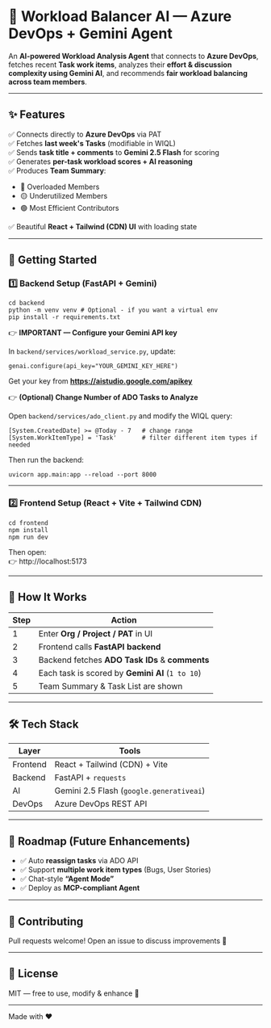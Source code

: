 # 🤖 Workload Balancer AI — Azure DevOps + Gemini Agent

An **AI-powered Workload Analysis Agent** that connects to **Azure DevOps**, fetches recent **Task work items**, analyzes their **effort & discussion complexity using Gemini AI**, and recommends **fair workload balancing across team members**.

---

## ✨ Features

✅ Connects directly to **Azure DevOps** via PAT  
✅ Fetches **last week's Tasks** (modifiable in WIQL)  
✅ Sends **task title + comments** to **Gemini 2.5 Flash** for scoring  
✅ Generates **per-task workload scores + AI reasoning**  
✅ Produces **Team Summary**:
- 🔴 Overloaded Members  
- 🟡 Underutilized Members  
- 🟢 Most Efficient Contributors

✅ Beautiful **React + Tailwind (CDN) UI** with loading state

---

## 🚀 Getting Started

### 1️⃣ Backend Setup (FastAPI + Gemini)

```
cd backend
python -m venv venv # Optional - if you want a virtual env
pip install -r requirements.txt
```

👉 **IMPORTANT — Configure your Gemini API key**

In `backend/services/workload_service.py`, update:

```
genai.configure(api_key="YOUR_GEMINI_KEY_HERE")
```

Get your key from **https://aistudio.google.com/apikey**

👉 **(Optional) Change Number of ADO Tasks to Analyze**

Open `backend/services/ado_client.py` and modify the WIQL query:

```
[System.CreatedDate] >= @Today - 7   # change range
[System.WorkItemType] = 'Task'       # filter different item types if needed
```

Then run the backend:

```
uvicorn app.main:app --reload --port 8000
```

---

### 2️⃣ Frontend Setup (React + Vite + Tailwind CDN)

```
cd frontend
npm install
npm run dev
```

Then open:  
👉 http://localhost:5173

---

## 🧠 How It Works

| Step | Action |
|------|--------|
| 1 | Enter **Org / Project / PAT** in UI |
| 2 | Frontend calls **FastAPI backend** |
| 3 | Backend fetches **ADO Task IDs** & **comments** |
| 4 | Each task is scored by **Gemini AI** (`1 to 10`) |
| 5 | Team Summary & Task List are shown |

---

## 🛠️ Tech Stack

| Layer | Tools |
|--------|--------|
| Frontend | React + Tailwind (CDN) + Vite |
| Backend | FastAPI + `requests` |
| AI | Gemini 2.5 Flash (`google.generativeai`) |
| DevOps | Azure DevOps REST API |

---

## 🎯 Roadmap (Future Enhancements)

- ✅ Auto **reassign tasks** via ADO API  
- ✅ Support **multiple work item types** (Bugs, User Stories)  
- ✅ Chat-style **“Agent Mode”**  
- ✅ Deploy as **MCP-compliant Agent**  

---

## 🤝 Contributing

Pull requests welcome! Open an issue to discuss improvements 🔧

---

## 📜 License

MIT — free to use, modify & enhance 🚀

---

Made with ❤️